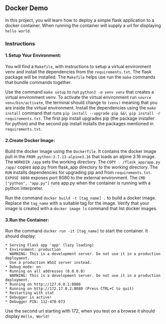 ## Docker Demo

In this project, you will learn how to deploy a simple flask application to a docker container. When running the container will supply a url for displaying `hello world`.

### Instructions

#### 1.Setup Your Environment:

You will find a `Makefile`, with instructions to setup a virtual environment venv and install the dependencies from the `requirements.txt`. The flask package will be installed. The `Makefile` helps use run the `make` commands that bundle commands together.

Use the command `make setup` to run `python3 -m venv venv` that creates a virtual environment venv. To activate the virtual environment run `source venv/bin/activate`, the terminal should change to `(venv)` meaning that you are inside the virtual environment. Install the dependencies using the `make install` command that runs `pip install --upgrade pip &&\ pip install -r requirements.txt`. The first pip install upgrades pip (the package installer for python) and the second pip install installs the packages mentioned in `requirements.txt`.

#### 2.Create Docker Image:

Build the docker image using the `Dockerfile`. It contains the docker image pull in the `FROM python:3.7.13-alpine3.16` that loads an alpine 3.16 image. The `WORKDIR /app` sets the working directory. The `COPY . /flask_app/app.py /app/` copies app.py from flask_app directory to the working directory. The `RUN` installs dependencies for upgrading pip and from `requirements.txt`. `EXPOSE 8080` exposes port 8080 to the external environment. The `CMD ["python", "app.py"]` runs app.py when the container is running with a python interpreter.

Run the command `docker build -t [tag_name] .` to build a docker image. Replace the `tag_name` with a suitable tag for the image. Verify that your image is created with a `docker image ls` command that list docker images.

#### 3.Run the Container:

Run the command `docker run -it [tag_name]` to start the container. It should display:
 ```
 * Serving Flask app 'app' (lazy loading)
 * Environment: production
   WARNING: This is a development server. Do not use it in a production deployment.
   Use a production WSGI server instead.
 * Debug mode: on
 * Running on all addresses (0.0.0.0)
   WARNING: This is a development server. Do not use it in a production deployment.
 * Running on http://127.0.0.1:8080
 * Running on http://172.17.0.2:8080 (Press CTRL+C to quit)
 * Restarting with stat
 * Debugger is active!
 * Debugger PIN: 112-478-073
```
Use the second url starting with 172, when you test on a browse it should display `Hello, World!`
